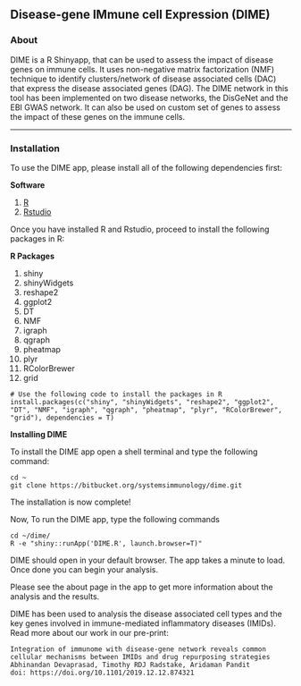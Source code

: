 ## Disease-gene IMmune cell Expression (DIME)

### About

DIME is a R Shinyapp, that can be used to assess the impact of disease genes on immune cells. It uses non-negative matrix factorization (NMF) technique to identify clusters/network of disease associated cells (DAC) that express the disease associated genes (DAG). The DIME network in this tool has been implemented on two disease networks, the DisGeNet and the EBI GWAS network. It can also be used on custom set of genes to assess the impact of these genes on the immune cells.

---

### Installation

To use the DIME app, please install all of the following dependencies first:

**Software**

1. [R](https://www.r-project.org/)
2. [Rstudio](https://rstudio.com/)

Once you have installed R and Rstudio, proceed to install the following packages in R:

**R Packages**

1. shiny
2. shinyWidgets
3. reshape2
4. ggplot2
5. DT
6. NMF
7. igraph
8. qgraph
9. pheatmap
10. plyr
11. RColorBrewer
12. grid

```
# Use the following code to install the packages in R
install.packages(c("shiny", "shinyWidgets", "reshape2", "ggplot2", "DT", "NMF", "igraph", "qgraph", "pheatmap", "plyr", "RColorBrewer", "grid"), dependencies = T)
```
**Installing DIME**

To install the DIME app open a shell terminal and type the following command:

```
cd ~
git clone https://bitbucket.org/systemsimmunology/dime.git

```
The installation is now complete!

Now, To run the DIME app, type the following commands
```
cd ~/dime/
R -e "shiny::runApp('DIME.R', launch.browser=T)"
```
DIME should open in your default browser. The app takes a minute to load. Once done you can begin your analysis. 

Please see the about page in the app to get more information about the analysis and the results.

DIME has been used to analysis the disease associated cell types and the key genes involved in immune-mediated inflammatory diseases (IMIDs). Read more about our work in our pre-print: 

```
Integration of immunome with disease-gene network reveals common cellular mechanisms between IMIDs and drug repurposing strategies
Abhinandan Devaprasad, Timothy RDJ Radstake, Aridaman Pandit
doi: https://doi.org/10.1101/2019.12.12.874321
```
